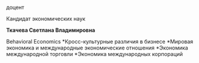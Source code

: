 доцент

Кандидат экономических наук

**Ткачева Светлана Владимировна**

Behavioral Economics
	*Кросс-культурные различия в бизнесе
	*Мировая экономика и международные экономические отношения
	*Экономика международной торговли
	*Экономика международных корпораций